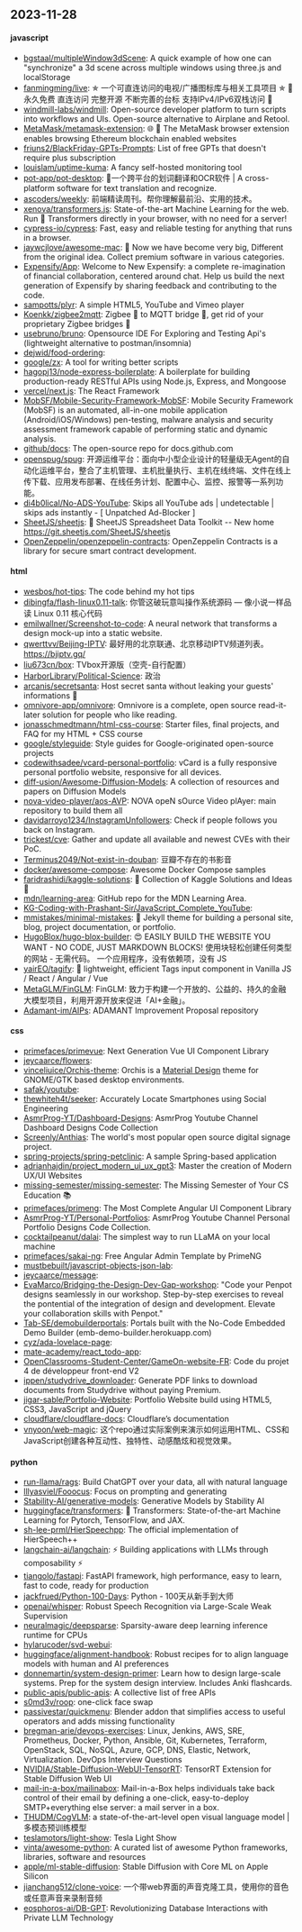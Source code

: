 ## 2023-11-28

#### javascript
* [bgstaal/multipleWindow3dScene](https://github.com/bgstaal/multipleWindow3dScene): A quick example of how one can "synchronize" a 3d scene across multiple windows using three.js and localStorage
* [fanmingming/live](https://github.com/fanmingming/live): ✯ 一个可直连访问的电视/广播图标库与相关工具项目 ✯ 🔕 永久免费 直连访问 完整开源 不断完善的台标 支持IPv4/IPv6双栈访问 🔕
* [windmill-labs/windmill](https://github.com/windmill-labs/windmill): Open-source developer platform to turn scripts into workflows and UIs. Open-source alternative to Airplane and Retool.
* [MetaMask/metamask-extension](https://github.com/MetaMask/metamask-extension): 🌐 🔌 The MetaMask browser extension enables browsing Ethereum blockchain enabled websites
* [friuns2/BlackFriday-GPTs-Prompts](https://github.com/friuns2/BlackFriday-GPTs-Prompts): List of free GPTs that doesn't require plus subscription
* [louislam/uptime-kuma](https://github.com/louislam/uptime-kuma): A fancy self-hosted monitoring tool
* [pot-app/pot-desktop](https://github.com/pot-app/pot-desktop): 🌈一个跨平台的划词翻译和OCR软件 | A cross-platform software for text translation and recognize.
* [ascoders/weekly](https://github.com/ascoders/weekly): 前端精读周刊。帮你理解最前沿、实用的技术。
* [xenova/transformers.js](https://github.com/xenova/transformers.js): State-of-the-art Machine Learning for the web. Run 🤗 Transformers directly in your browser, with no need for a server!
* [cypress-io/cypress](https://github.com/cypress-io/cypress): Fast, easy and reliable testing for anything that runs in a browser.
* [jaywcjlove/awesome-mac](https://github.com/jaywcjlove/awesome-mac):  Now we have become very big, Different from the original idea. Collect premium software in various categories.
* [Expensify/App](https://github.com/Expensify/App): Welcome to New Expensify: a complete re-imagination of financial collaboration, centered around chat. Help us build the next generation of Expensify by sharing feedback and contributing to the code.
* [sampotts/plyr](https://github.com/sampotts/plyr): A simple HTML5, YouTube and Vimeo player
* [Koenkk/zigbee2mqtt](https://github.com/Koenkk/zigbee2mqtt): Zigbee 🐝 to MQTT bridge 🌉, get rid of your proprietary Zigbee bridges 🔨
* [usebruno/bruno](https://github.com/usebruno/bruno): Opensource IDE For Exploring and Testing Api's (lightweight alternative to postman/insomnia)
* [dejwid/food-ordering](https://github.com/dejwid/food-ordering): 
* [google/zx](https://github.com/google/zx): A tool for writing better scripts
* [hagopj13/node-express-boilerplate](https://github.com/hagopj13/node-express-boilerplate): A boilerplate for building production-ready RESTful APIs using Node.js, Express, and Mongoose
* [vercel/next.js](https://github.com/vercel/next.js): The React Framework
* [MobSF/Mobile-Security-Framework-MobSF](https://github.com/MobSF/Mobile-Security-Framework-MobSF): Mobile Security Framework (MobSF) is an automated, all-in-one mobile application (Android/iOS/Windows) pen-testing, malware analysis and security assessment framework capable of performing static and dynamic analysis.
* [github/docs](https://github.com/github/docs): The open-source repo for docs.github.com
* [openspug/spug](https://github.com/openspug/spug): 开源运维平台：面向中小型企业设计的轻量级无Agent的自动化运维平台，整合了主机管理、主机批量执行、主机在线终端、文件在线上传下载、应用发布部署、在线任务计划、配置中心、监控、报警等一系列功能。
* [di4b0lical/No-ADS-YouTube](https://github.com/di4b0lical/No-ADS-YouTube): Skips all YouTube ads | undetectable | skips ads instantly - [ Unpatched Ad-Blocker ]
* [SheetJS/sheetjs](https://github.com/SheetJS/sheetjs): 📗 SheetJS Spreadsheet Data Toolkit -- New home https://git.sheetjs.com/SheetJS/sheetjs
* [OpenZeppelin/openzeppelin-contracts](https://github.com/OpenZeppelin/openzeppelin-contracts): OpenZeppelin Contracts is a library for secure smart contract development.

#### html
* [wesbos/hot-tips](https://github.com/wesbos/hot-tips): The code behind my hot tips
* [dibingfa/flash-linux0.11-talk](https://github.com/dibingfa/flash-linux0.11-talk): 你管这破玩意叫操作系统源码 — 像小说一样品读 Linux 0.11 核心代码
* [emilwallner/Screenshot-to-code](https://github.com/emilwallner/Screenshot-to-code): A neural network that transforms a design mock-up into a static website.
* [qwerttvv/Beijing-IPTV](https://github.com/qwerttvv/Beijing-IPTV): 最好用的北京联通、北京移动IPTV频道列表。https://bjiptv.gq/
* [liu673cn/box](https://github.com/liu673cn/box): TVbox开源版（空壳-自行配置）
* [HarborLibrary/Political-Science](https://github.com/HarborLibrary/Political-Science): 政治
* [arcanis/secretsanta](https://github.com/arcanis/secretsanta): Host secret santa without leaking your guests' informations 🎄
* [omnivore-app/omnivore](https://github.com/omnivore-app/omnivore): Omnivore is a complete, open source read-it-later solution for people who like reading.
* [jonasschmedtmann/html-css-course](https://github.com/jonasschmedtmann/html-css-course): Starter files, final projects, and FAQ for my HTML + CSS course
* [google/styleguide](https://github.com/google/styleguide): Style guides for Google-originated open-source projects
* [codewithsadee/vcard-personal-portfolio](https://github.com/codewithsadee/vcard-personal-portfolio): vCard is a fully responsive personal portfolio website, responsive for all devices.
* [diff-usion/Awesome-Diffusion-Models](https://github.com/diff-usion/Awesome-Diffusion-Models): A collection of resources and papers on Diffusion Models
* [nova-video-player/aos-AVP](https://github.com/nova-video-player/aos-AVP): NOVA opeN sOurce Video plAyer: main repository to build them all
* [davidarroyo1234/InstagramUnfollowers](https://github.com/davidarroyo1234/InstagramUnfollowers): Check if people follows you back on Instagram.
* [trickest/cve](https://github.com/trickest/cve): Gather and update all available and newest CVEs with their PoC.
* [Terminus2049/Not-exist-in-douban](https://github.com/Terminus2049/Not-exist-in-douban): 豆瓣不存在的书影音
* [docker/awesome-compose](https://github.com/docker/awesome-compose): Awesome Docker Compose samples
* [faridrashidi/kaggle-solutions](https://github.com/faridrashidi/kaggle-solutions): 🏅 Collection of Kaggle Solutions and Ideas 🏅
* [mdn/learning-area](https://github.com/mdn/learning-area): GitHub repo for the MDN Learning Area.
* [KG-Coding-with-Prashant-Sir/JavaScript_Complete_YouTube](https://github.com/KG-Coding-with-Prashant-Sir/JavaScript_Complete_YouTube): 
* [mmistakes/minimal-mistakes](https://github.com/mmistakes/minimal-mistakes): 📐 Jekyll theme for building a personal site, blog, project documentation, or portfolio.
* [HugoBlox/hugo-blox-builder](https://github.com/HugoBlox/hugo-blox-builder): 😍 EASILY BUILD THE WEBSITE YOU WANT - NO CODE, JUST MARKDOWN BLOCKS! 使用块轻松创建任何类型的网站 - 无需代码。 一个应用程序，没有依赖项，没有 JS
* [yairEO/tagify](https://github.com/yairEO/tagify): 🔖 lightweight, efficient Tags input component in Vanilla JS / React / Angular / Vue
* [MetaGLM/FinGLM](https://github.com/MetaGLM/FinGLM): FinGLM: 致力于构建一个开放的、公益的、持久的金融大模型项目，利用开源开放来促进「AI+金融」。
* [Adamant-im/AIPs](https://github.com/Adamant-im/AIPs): ADAMANT Improvement Proposal repository

#### css
* [primefaces/primevue](https://github.com/primefaces/primevue): Next Generation Vue UI Component Library
* [jeycaarce/flowers](https://github.com/jeycaarce/flowers): 
* [vinceliuice/Orchis-theme](https://github.com/vinceliuice/Orchis-theme): Orchis is a [Material Design](https://material.io) theme for GNOME/GTK based desktop environments.
* [safak/youtube](https://github.com/safak/youtube): 
* [thewhiteh4t/seeker](https://github.com/thewhiteh4t/seeker): Accurately Locate Smartphones using Social Engineering
* [AsmrProg-YT/Dashboard-Designs](https://github.com/AsmrProg-YT/Dashboard-Designs): AsmrProg Youtube Channel Dashboard Designs Code Collection
* [Screenly/Anthias](https://github.com/Screenly/Anthias): The world's most popular open source digital signage project.
* [spring-projects/spring-petclinic](https://github.com/spring-projects/spring-petclinic): A sample Spring-based application
* [adrianhajdin/project_modern_ui_ux_gpt3](https://github.com/adrianhajdin/project_modern_ui_ux_gpt3): Master the creation of Modern UX/UI Websites
* [missing-semester/missing-semester](https://github.com/missing-semester/missing-semester): The Missing Semester of Your CS Education 📚
* [primefaces/primeng](https://github.com/primefaces/primeng): The Most Complete Angular UI Component Library
* [AsmrProg-YT/Personal-Portfolios](https://github.com/AsmrProg-YT/Personal-Portfolios): AsmrProg Youtube Channel Personal Portfolio Designs Code Collection.
* [cocktailpeanut/dalai](https://github.com/cocktailpeanut/dalai): The simplest way to run LLaMA on your local machine
* [primefaces/sakai-ng](https://github.com/primefaces/sakai-ng): Free Angular Admin Template by PrimeNG
* [mustbebuilt/javascript-objects-json-lab](https://github.com/mustbebuilt/javascript-objects-json-lab): 
* [jeycaarce/message](https://github.com/jeycaarce/message): 
* [EvaMarco/Bridging-the-Design-Dev-Gap-workshop](https://github.com/EvaMarco/Bridging-the-Design-Dev-Gap-workshop): "Code your Penpot designs seamlessly in our workshop. Step-by-step exercises to reveal the pontential of the integration of design and development. Elevate your collaboration skills with Penpot."
* [Tab-SE/demobuilderportals](https://github.com/Tab-SE/demobuilderportals): Portals built with the No-Code Embedded Demo Builder (emb-demo-builder.herokuapp.com)
* [cyz/ada-lovelace-page](https://github.com/cyz/ada-lovelace-page): 
* [mate-academy/react_todo-app](https://github.com/mate-academy/react_todo-app): 
* [OpenClassrooms-Student-Center/GameOn-website-FR](https://github.com/OpenClassrooms-Student-Center/GameOn-website-FR): Code du projet 4 de développeur front-end V2
* [ippen/studydrive_downloader](https://github.com/ippen/studydrive_downloader): Generate PDF links to download documents from Studydrive without paying Premium.
* [jigar-sable/Portfolio-Website](https://github.com/jigar-sable/Portfolio-Website): Portfolio Website build using HTML5, CSS3, JavaScript and jQuery
* [cloudflare/cloudflare-docs](https://github.com/cloudflare/cloudflare-docs): Cloudflare’s documentation
* [vnyoon/web-magic](https://github.com/vnyoon/web-magic): 这个repo通过实际案例来演示如何运用HTML、CSS和JavaScript创建各种互动性、独特性、动感酷炫和视觉效果。

#### python
* [run-llama/rags](https://github.com/run-llama/rags): Build ChatGPT over your data, all with natural language
* [lllyasviel/Fooocus](https://github.com/lllyasviel/Fooocus): Focus on prompting and generating
* [Stability-AI/generative-models](https://github.com/Stability-AI/generative-models): Generative Models by Stability AI
* [huggingface/transformers](https://github.com/huggingface/transformers): 🤗 Transformers: State-of-the-art Machine Learning for Pytorch, TensorFlow, and JAX.
* [sh-lee-prml/HierSpeechpp](https://github.com/sh-lee-prml/HierSpeechpp): The official implementation of HierSpeech++
* [langchain-ai/langchain](https://github.com/langchain-ai/langchain): ⚡ Building applications with LLMs through composability ⚡
* [tiangolo/fastapi](https://github.com/tiangolo/fastapi): FastAPI framework, high performance, easy to learn, fast to code, ready for production
* [jackfrued/Python-100-Days](https://github.com/jackfrued/Python-100-Days): Python - 100天从新手到大师
* [openai/whisper](https://github.com/openai/whisper): Robust Speech Recognition via Large-Scale Weak Supervision
* [neuralmagic/deepsparse](https://github.com/neuralmagic/deepsparse): Sparsity-aware deep learning inference runtime for CPUs
* [hylarucoder/svd-webui](https://github.com/hylarucoder/svd-webui): 
* [huggingface/alignment-handbook](https://github.com/huggingface/alignment-handbook): Robust recipes for to align language models with human and AI preferences
* [donnemartin/system-design-primer](https://github.com/donnemartin/system-design-primer): Learn how to design large-scale systems. Prep for the system design interview. Includes Anki flashcards.
* [public-apis/public-apis](https://github.com/public-apis/public-apis): A collective list of free APIs
* [s0md3v/roop](https://github.com/s0md3v/roop): one-click face swap
* [passivestar/quickmenu](https://github.com/passivestar/quickmenu): Blender addon that simplifies access to useful operators and adds missing functionality
* [bregman-arie/devops-exercises](https://github.com/bregman-arie/devops-exercises): Linux, Jenkins, AWS, SRE, Prometheus, Docker, Python, Ansible, Git, Kubernetes, Terraform, OpenStack, SQL, NoSQL, Azure, GCP, DNS, Elastic, Network, Virtualization. DevOps Interview Questions
* [NVIDIA/Stable-Diffusion-WebUI-TensorRT](https://github.com/NVIDIA/Stable-Diffusion-WebUI-TensorRT): TensorRT Extension for Stable Diffusion Web UI
* [mail-in-a-box/mailinabox](https://github.com/mail-in-a-box/mailinabox): Mail-in-a-Box helps individuals take back control of their email by defining a one-click, easy-to-deploy SMTP+everything else server: a mail server in a box.
* [THUDM/CogVLM](https://github.com/THUDM/CogVLM): a state-of-the-art-level open visual language model | 多模态预训练模型
* [teslamotors/light-show](https://github.com/teslamotors/light-show): Tesla Light Show
* [vinta/awesome-python](https://github.com/vinta/awesome-python): A curated list of awesome Python frameworks, libraries, software and resources
* [apple/ml-stable-diffusion](https://github.com/apple/ml-stable-diffusion): Stable Diffusion with Core ML on Apple Silicon
* [jianchang512/clone-voice](https://github.com/jianchang512/clone-voice): 一个带web界面的声音克隆工具，使用你的音色或任意声音来录制音频
* [eosphoros-ai/DB-GPT](https://github.com/eosphoros-ai/DB-GPT): Revolutionizing Database Interactions with Private LLM Technology
